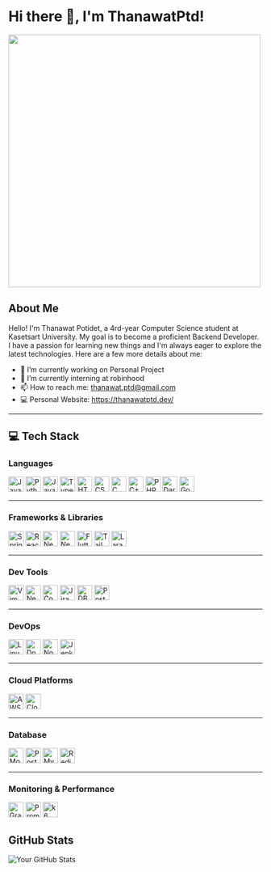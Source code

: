 # Hi there 👋, I'm ThanawatPtd!

<img src="https://github.com/Anmol-Baranwal/Cool-GIFs-For-GitHub/assets/73038190/de40015f-dc5f-4ecf-a49b-ccd2b89776e4" width="500">

## About Me

Hello! I'm Thanawat Potidet, a 4rd-year Computer Science student at Kasetsart University. My goal is to become a proficient Backend Developer. I have a passion for learning new things and I'm always eager to explore the latest technologies. Here are a few more details about me:

- 🥸 I’m currently working on Personal Project
- 📖 I’m currently interning at robinhood
- 📫 How to reach me: <thanawat.ptd@gmail.com>
- 💻 Personal Website: <https://thanawatptd.dev/>

---

## 💻 Tech Stack

### Languages
<img alt="Java" width="30px" src="https://cdn.jsdelivr.net/gh/devicons/devicon/icons/java/java-original.svg"/>
<img alt="Python" width="30px" src="https://cdn.jsdelivr.net/gh/devicons/devicon/icons/python/python-plain.svg"/>
<img alt="JavaScript" width="30px" src="https://cdn.jsdelivr.net/gh/devicons/devicon/icons/javascript/javascript-plain.svg"/>
<img alt="TypeScript" width="30px" src="https://cdn.jsdelivr.net/gh/devicons/devicon/icons/typescript/typescript-original.svg"/>
<img alt="HTML" width="30px" src="https://cdn.jsdelivr.net/gh/devicons/devicon/icons/html5/html5-plain.svg"/>
<img alt="CSS" width="30px" src="https://cdn.jsdelivr.net/gh/devicons/devicon/icons/css3/css3-plain.svg"/>
<img alt="C" width="30px" src="https://cdn.jsdelivr.net/gh/devicons/devicon/icons/c/c-plain.svg"/>
<img alt="C++" width="30px" src="https://cdn.jsdelivr.net/gh/devicons/devicon/icons/cplusplus/cplusplus-plain.svg"/>
<img alt="PHP" width="30px" src="https://cdn.jsdelivr.net/gh/devicons/devicon/icons/php/php-original.svg"/>
<img alt="Dart" width="30px" src="https://cdn.jsdelivr.net/gh/devicons/devicon/icons/dart/dart-original.svg"/>
<img alt="Go" width="30px" src="https://cdn.jsdelivr.net/gh/devicons/devicon/icons/go/go-original-wordmark.svg"/>

---

### Frameworks & Libraries
<img alt="Spring" width="30px" src="https://cdn.jsdelivr.net/gh/devicons/devicon/icons/spring/spring-original.svg"/>
<img alt="React" width="30px" src="https://cdn.jsdelivr.net/gh/devicons/devicon/icons/react/react-original.svg"/>
<img alt="Next.js" width="30px" src="https://cdn.jsdelivr.net/gh/devicons/devicon/icons/nextjs/nextjs-original.svg"/>
<img alt="NestJS" width="30px" src="https://cdn.jsdelivr.net/gh/devicons/devicon/icons/nestjs/nestjs-original-wordmark.svg"/>
<img alt="Flutter" width="30px" src="https://cdn.jsdelivr.net/gh/devicons/devicon/icons/flutter/flutter-original.svg"/>
<img alt="TailwindCSS" width="30px" src="https://cdn.jsdelivr.net/gh/devicons/devicon/icons/tailwindcss/tailwindcss-original.svg"/>
<img alt="Laravel" width="30px" src="https://cdn.jsdelivr.net/gh/devicons/devicon/icons/laravel/laravel-original-wordmark.svg"/>

---

### Dev Tools
<img alt="Vim" width="30px" src="https://cdn.jsdelivr.net/gh/devicons/devicon/icons/vim/vim-original.svg"/>
<img alt="Neovim" width="30px" src="https://cdn.jsdelivr.net/gh/devicons/devicon/icons/neovim/neovim-original-wordmark.svg"/>
<img alt="Confluence" width="30px" src="https://cdn.jsdelivr.net/gh/devicons/devicon/icons/confluence/confluence-original-wordmark.svg"/>
<img alt="Jira" width="30px" src="https://cdn.jsdelivr.net/gh/devicons/devicon/icons/jira/jira-original-wordmark.svg"/>
<img alt="DBeaver" width="30px" src="https://cdn.jsdelivr.net/gh/devicons/devicon/icons/dbeaver/dbeaver-original.svg" />
<img alt="Postman" width="30px" src="https://cdn.jsdelivr.net/gh/devicons/devicon/icons/postman/postman-original.svg" />

---

### DevOps
<img alt="Linux" width="30px" src="https://cdn.jsdelivr.net/gh/devicons/devicon/icons/linux/linux-original.svg"/>
<img alt="Docker" width="30px" src="https://cdn.jsdelivr.net/gh/devicons/devicon/icons/docker/docker-original.svg"/>
<img alt="Node.js" width="30px" src="https://cdn.jsdelivr.net/gh/devicons/devicon/icons/nodejs/nodejs-plain-wordmark.svg"/>
<img alt="Jenkins" width="30px" src="https://cdn.jsdelivr.net/gh/devicons/devicon/icons/jenkins/jenkins-original.svg" />

---

### Cloud Platforms
<img alt="AWS" width="30px" src="https://cdn.jsdelivr.net/gh/devicons/devicon/icons/amazonwebservices/amazonwebservices-original-wordmark.svg"/>
<img alt="Cloudflare" width="30px" src="https://cdn.jsdelivr.net/gh/devicons/devicon/icons/cloudflare/cloudflare-original-wordmark.svg" />

---

### Database
<img alt="MongoDB" width="30px" src="https://cdn.jsdelivr.net/gh/devicons/devicon/icons/mongodb/mongodb-original-wordmark.svg" />
<img alt="PostgreSQL" width="30px" src="https://cdn.jsdelivr.net/gh/devicons/devicon/icons/postgresql/postgresql-original.svg" />
<img alt="MySQL" width="30px" src="https://cdn.jsdelivr.net/gh/devicons/devicon/icons/mysql/mysql-original-wordmark.svg" />
<img alt="Redis" width="30px" src="https://cdn.jsdelivr.net/gh/devicons/devicon/icons/redis/redis-original.svg"/>

---

### Monitoring & Performance
<img alt="Grafana" width="30px" src="https://cdn.jsdelivr.net/gh/devicons/devicon/icons/grafana/grafana-original-wordmark.svg"/>
<img alt="Prometheus" width="30px" src="https://cdn.jsdelivr.net/gh/devicons/devicon/icons/prometheus/prometheus-original.svg"/>
<img alt="k6" width="30px" src="https://cdn.jsdelivr.net/gh/devicons/devicon/icons/k6/k6-original.svg"/>


## GitHub Stats

![Your GitHub Stats](https://github-readme-stats.vercel.app/api?username=ThanawatPtd&show_icons=true&theme=radical)
